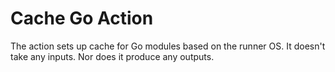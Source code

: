# Cache Go Action

The action sets up cache for Go modules based on the runner OS. It doesn't take any inputs. Nor does it produce any outputs.

